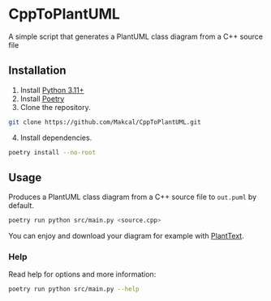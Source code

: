 # CppToPlantUML
A simple script that generates a PlantUML class diagram from a C++ source file

## Installation

1. Install [Python 3.11+](https://www.python.org/downloads/release/python-3117/)
2. Install [Poetry](https://python-poetry.org/docs/)
3. Clone the repository.
```bash
git clone https://github.com/Makcal/CppToPlantUML.git
```
4. Install dependencies.
```bash
poetry install --no-root
```

## Usage

Produces a PlantUML class diagram from a C++ source file to `out.puml` by default.

```bash
poetry run python src/main.py <source.cpp>
```

You can enjoy and download your diagram for example with [PlantText](https://www.planttext.com/).

### Help

Read help for options and more information:

```bash
poetry run python src/main.py --help
```
